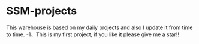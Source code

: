 # SSM-projects
This warehouse is based on my daily projects and also I update it from time to time.
  -1、This is my first project, if you like it please give me a star!!
